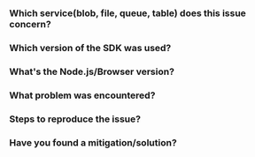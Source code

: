 ### Which service(blob, file, queue, table) does this issue concern?

### Which version of the SDK was used?

### What's the Node.js/Browser version?

### What problem was encountered?

### Steps to reproduce the issue?

### Have you found a mitigation/solution?
